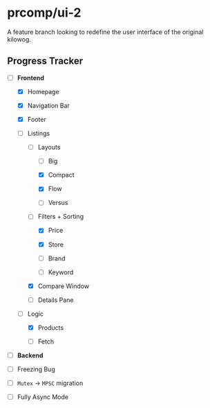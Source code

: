 # prcomp/ui-2

A feature branch looking to redefine the user interface of the original kilowog.

## Progress Tracker

- [ ] **Frontend**
  
  - [x] Homepage
  
  - [x] Navigation Bar
  
  - [x] Footer
  
  - [ ] Listings
    
    - [ ] Layouts
      
      - [ ] Big
      
      - [x] Compact
      
      - [x] Flow
      
      - [ ] Versus
    
    - [ ] Filters + Sorting
      
      - [x] Price
      
      - [x] Store
      
      - [ ] Brand
      
      - [ ] Keyword
    
    - [x] Compare Window
    
    - [ ] Details Pane
  
  - [ ] Logic
    
    - [x] Products 
    
    - [ ] Fetch

- [ ]  **Backend**
  
  - [ ] Freezing Bug
  
  - [ ] `Mutex` -> `MPSC` migration
  
  - [ ] Fully Async Mode


